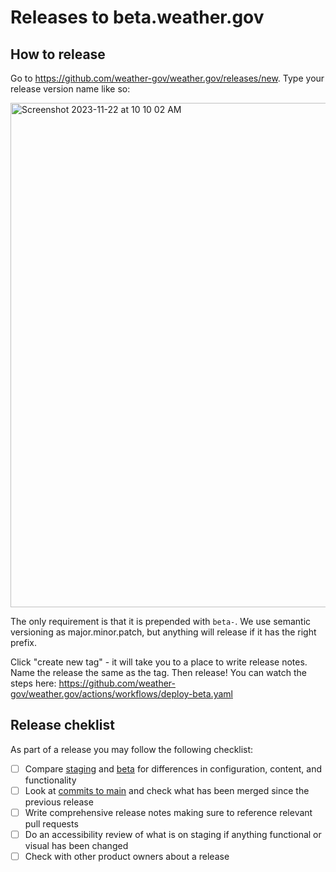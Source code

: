 # Releases to beta.weather.gov

## How to release

Go to https://github.com/weather-gov/weather.gov/releases/new. Type your release version name like so:

<img width="807" alt="Screenshot 2023-11-22 at 10 10 02 AM" src="https://github.com/weather-gov/weather.gov/assets/142825699/d280f961-3cd3-4e82-9297-3fd2b7288c50">

The only requirement is that it is prepended with `beta-`. We use semantic versioning as major.minor.patch, but anything will release if it has the right prefix. 

Click "create new tag" - it will take you to a place to write release notes. Name the release the same as the tag. Then release! You can watch the steps here: https://github.com/weather-gov/weather.gov/actions/workflows/deploy-beta.yaml

## Release cheklist

As part of a release you may follow the following checklist: 

- [ ] Compare [staging](https://weathergov-staging.app.cloud.gov/) and [beta](https://beta.weather.gov/) for differences in configuration, content, and functionality
- [ ] Look at [commits to main](https://github.com/weather-gov/weather.gov/commits/main) and check what has been merged since the previous release
- [ ] Write comprehensive release notes making sure to reference relevant pull requests
- [ ] Do an accessibility review of what is on staging if anything functional or visual has been changed
- [ ] Check with other product owners about a release
